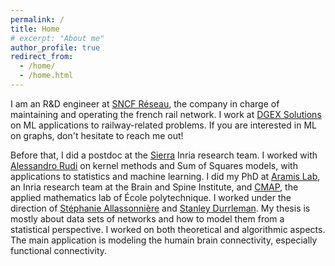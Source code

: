 ```yaml
---
permalink: /
title: Home
# excerpt: "About me"
author_profile: true
redirect_from: 
  - /home/
  - /home.html
---
```


I am an R&D engineer at [SNCF Réseau](https://www.sncf-reseau.com/), the company in charge of maintaining and operating the french rail network. I work at [DGEX Solutions](https://www.linkedin.com/company/dgex-solutions/) on ML applications to railway-related problems. If you are interested in ML on graphs, don't hesitate to reach me out!

Before that, I did a postdoc at the [Sierra](https://www.di.ens.fr/sierra/) Inria research team. I worked with [Alessandro Rudi](https://www.di.ens.fr/~rudi/) on kernel methods and Sum of Squares models, with applications to statistics and machine learning. I did my PhD at [Aramis Lab](https://www.aramislab.fr/), an Inria research team at the Brain and Spine Institute, and [CMAP](https://portail.polytechnique.edu/cmap/en/), the applied mathematics lab of École polytechnique. I worked under the direction of [Stéphanie Allassonnière](https://sites.google.com/site/stephanieallassonniere/) and [Stanley Durrleman](https://who.rocq.inria.fr/Stanley.Durrleman/). My thesis is mostly about data sets of networks and how to model them from a statistical perspective. I worked on both theoretical and algorithmic aspects. The main application is modeling the humain brain connectivity, especially functional connectivity.
